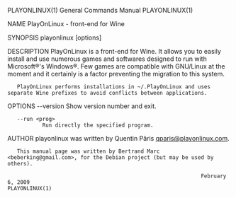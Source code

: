 PLAYONLINUX(1)                                                General Commands Manual                                               PLAYONLINUX(1)

NAME
       PlayOnLinux - front-end for Wine

SYNOPSIS
       playonlinux [options]

DESCRIPTION
       PlayOnLinux is a front-end for Wine. It allows you to easily install and use numerous games and softwares designed to run with Microsoft®'s
       Windows®.
       Few games are compatible with GNU/Linux at the moment and it certainly is a factor preventing the migration to this system.

       PlayOnLinux performs installations in ~/.PlayOnLinux and uses separate Wine prefixes to avoid conflicts between applications.

OPTIONS
       --version
               Show version number and exit.

       --run <prog>
               Run directly the specified program.

AUTHOR
       playonlinux was written by Quentin Pâris <qparis@playonlinux.com>.

       This manual page was written by Bertrand Marc <beberking@gmail.com>, for the Debian project (but may be used by others).

                                                                 February  6, 2009                                                  PLAYONLINUX(1)

